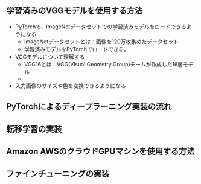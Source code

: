 ## 学習済みのVGGモデルを使用する方法

- PyTorchで、ImageNetデータセットでの学習済みモデルをロードできるようになる
  - ImageNetデータセットとは：画像を120万枚集めたデータセット
  - 学習済みモデルをPyTorchでロードできる。
- VGGモデルについて理解する
  - VGG16とは：VGG(Visual Geometry Group)チームが作成した16層モデル
  - 
- 入力画像のサイズや色を変換できるようになる

## PyTorchによるディープラーニング実装の流れ

## 転移学習の実装

## Amazon AWSのクラウドGPUマシンを使用する方法

## ファインチューニングの実装
